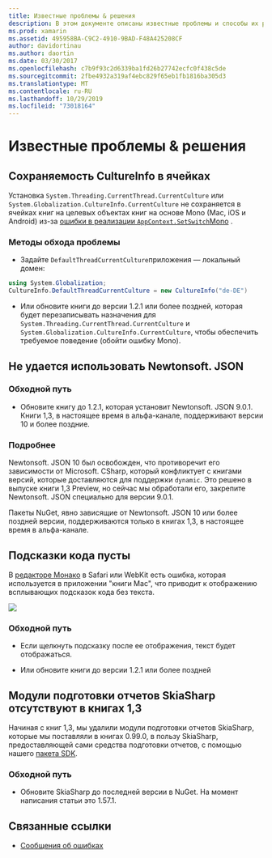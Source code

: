 ```yaml
---
title: Известные проблемы & решения
description: В этом документе описаны известные проблемы и способы их решения для Xamarin Workbooks. В нем обсуждаются проблемы CultureInfo, ошибки JSON и многое другое.
ms.prod: xamarin
ms.assetid: 495958BA-C9C2-4910-9BAD-F48A425208CF
author: davidortinau
ms.author: daortin
ms.date: 03/30/2017
ms.openlocfilehash: c7b9f93c2d6339ba1fd26b27742ecfc0f438c5de
ms.sourcegitcommit: 2fbe4932a319af4ebc829f65eb1fb1816ba305d3
ms.translationtype: MT
ms.contentlocale: ru-RU
ms.lasthandoff: 10/29/2019
ms.locfileid: "73018164"
---
```

# <a name="known-issues--workarounds"></a>Известные проблемы & решения

## <a name="persistence-of-cultureinfo-across-cells"></a>Сохраняемость CultureInfo в ячейках

Установка `System.Threading.CurrentThread.CurrentCulture` или `System.Globalization.CultureInfo.CurrentCulture` не сохраняется в ячейках книг на целевых объектах книг на основе Mono (Mac, iOS и Android) из-за [ошибки в реализации `AppContext.SetSwitch`Mono][appcontext-bug] .

### <a name="workarounds"></a>Методы обхода проблемы

- Задайте `DefaultThreadCurrentCulture`приложения — локальный домен:

```csharp
using System.Globalization;
CultureInfo.DefaultThreadCurrentCulture = new CultureInfo("de-DE")
```

- Или обновите книги до версии 1.2.1 или более поздней, которая будет перезаписывать назначения для `System.Threading.CurrentThread.CurrentCulture` и `System.Globalization.CultureInfo.CurrentCulture`, чтобы обеспечить требуемое поведение (обойти ошибку Mono).

## <a name="unable-to-use-newtonsoftjson"></a>Не удается использовать Newtonsoft. JSON

### <a name="workaround"></a>Обходной путь

- Обновите книгу до 1.2.1, которая установит Newtonsoft. JSON 9.0.1.
  Книги 1,3, в настоящее время в альфа-канале, поддерживают версии 10 и более поздние.

### <a name="details"></a>Подробнее

Newtonsoft. JSON 10 был освобожден, что противоречит его зависимости от Microsoft. CSharp, который конфликтует с книгами версий, которые доставляются для поддержки `dynamic`. Это решено в выпуске книги 1,3 Preview, но сейчас мы обработали его, закрепите Newtonsoft. JSON специально для версии 9.0.1.

Пакеты NuGet, явно зависящие от Newtonsoft. JSON 10 или более поздней версии, поддерживаются только в книгах 1,3, в настоящее время в альфа-канале.

## <a name="code-tooltips-are-blank"></a>Подсказки кода пусты

В [редакторе Монако][monaco-bug] в Safari или WebKit есть ошибка, которая используется в приложении "книги Mac", что приводит к отображению всплывающих подсказок кода без текста.

![](general-images/monaco-signature-help-bug.png)

### <a name="workaround"></a>Обходной путь

- Если щелкнуть подсказку после ее отображения, текст будет отображаться.

- Или обновите книги до версии 1.2.1 или более поздней

[appcontext-bug]: https://bugzilla.xamarin.com/show_bug.cgi?id=54448
[monaco-bug]: https://github.com/Microsoft/monaco-editor/issues/408

## <a name="skiasharp-renderers-are-missing-in-workbooks-13"></a>Модули подготовки отчетов SkiaSharp отсутствуют в книгах 1,3

Начиная с книг 1,3, мы удалили модули подготовки отчетов SkiaSharp, которые мы поставляли в книгах 0.99.0, в пользу SkiaSharp, предоставляющей сами средства подготовки отчетов, с помощью нашего [пакета SDK](~/tools/workbooks/sdk/index.md).

### <a name="workaround"></a>Обходной путь

- Обновите SkiaSharp до последней версии в NuGet. На момент написания статьи это 1.57.1.

## <a name="related-links"></a>Связанные ссылки

- [Сообщения об ошибках](~/tools/workbooks/install.md#reporting-bugs)
